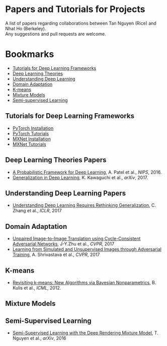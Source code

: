 # Papers and Tutorials for Projects
A list of papers regarding collaborations between Tan Nguyen (Rice) and Nhat Ho (Berkeley). <br>
Any suggestions and pull requests are welcome. 

# Bookmarks
  * [Tutorials for Deep Learning Frameworks](#coding-tutorials)
  * [Deep Learning Theories](#dl-theories)
  * [Understanding Deep Learning](#dl-understanding)
  * [Domain Adaptation](#domain-adapt)
  * [K-means](#k-means)
  * [Mixture Models](#mixture-models)
  * [Semi-supervised Learning](#semi-sup)
  
## Tutorials for Deep Learning Frameworks
  * [PyTorch Installation](http://pytorch.org/)
  * [PyTorch Tutorials](http://pytorch.org/tutorials/)
  * [MXNet Installation](http://mxnet.incubator.apache.org/get_started/install.html)
  * [MXNet Tutorials](http://gluon.mxnet.io/)
  
## Deep Learning Theories Papers
  * [A Probabilistic Framework for Deep Learning](https://papers.nips.cc/paper/6231-a-probabilistic-framework-for-deep-learning), A. Patel et al., *NIPS*, 2016.
  * [Generalization in Deep Learning](https://arxiv.org/abs/1710.05468), K. Kawaguchi et al., *arXiv*, 2017.

## Understanding Deep Learning Papers
  * [Understanding Deep Learning Requires Rethinking Generalization](https://openreview.net/pdf?id=Sy8gdB9xx), C. Zhang et al., *ICLR*, 2017

## Domain Adaptation
  * [Unpaired Image-to-Image Translation using Cycle-Consistent Adversarial Networks](https://arxiv.org/abs/1703.10593), J-Y.Zhu et al., *CVPR*, 2017
  * [Learning from Simulated and Unsupervised Images through Adversarial Training](https://arxiv.org/abs/1612.07828), A. Shrivastava et al., *CVPR*, 2017
  
## K-means
  * [Revisiting k-means: New Algorithms via Bayesian Nonparametrics](https://arxiv.org/pdf/1111.0352.pdf), B. Kulis et al., *ICML*, 2012.

## Mixture Models

## Semi-Supervised Learning
  * [Semi-Supervised Learning with the Deep Rendering Mixture Model](https://arxiv.org/abs/1612.01942), T. Nguyen et al., *arXiv*, 2016


  
